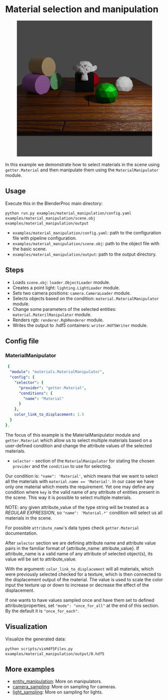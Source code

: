 # Material selection and manipulation

<div style="text-align:center">
<img src="readme.png" alt="Front readme image" width=430>
</div>


In this example we demonstrate how to select materials in the scene using `getter.Material` and then manipulate them using the `MaterialManipulator` module.

## Usage

Execute this in the BlenderProc main directory:

```
python run.py examples/material_manipulation/config.yaml examples/material_manipulation/scene.obj examples/material_manipulation/output
```

* `examples/material_manipulation/config.yaml`: path to the configuration file with pipeline configuration.
* `examples/material_manipulation/scene.obj`: path to the object file with the basic scene.
* `examples/material_manipulation/output`: path to the output directory.

## Steps

* Loads `scene.obj`: `loader.ObjectLoader` module.
* Creates a point light: `lighting.LightLoader` module.
* Sets two camera positions: `camera.CameraLoader` module.
* Selects objects based on the condition: `material.MaterialManipulator` module.
* Change some parameters of the selected entities: `material.MaterilManipulator` module.
* Renders rgb: `renderer.RgbRenderer` module.
* Writes the output to .hdf5 containers: `writer.Hdf5Writer` module.

## Config file

### MaterialManipulator

```yaml
 {
  "module": "materials.MaterialManipulator",
  "config": {
    "selector": {
      "provider": "getter.Material",
      "conditions": {
        "name": "Material"
      }
    },
    color_link_to_displacement: 1.5
  }
},
```

The focus of this example is the MaterialManipulator module and `getter.Material` which allow us to select multiple materials based on a user-defined condition and change the attribute values of the selected materials.
* `selector` - section of the `MaterialManipulator` for stating the chosen `provider` and the `condition` to use for selecting.

Our condition is: `"name": 'Material'`, which means that we want to select all the materials with `material.name == 'Material'`. In our case we have only one material which meets the requirement.
Yet one may define any condition where `key` is the valid name of any attribute of entities present in the scene.
This way it is possible to select multiple materials. 

NOTE: any given attribute_value of the type string will be treated as a *REGULAR EXPRESSION*, so `"name": 'Material.*'` condition will select us all materials in the scene.

For possible `attribute_name`'s data types check `getter.Material` documentation.

After `selector` section we are defining attribute name and attribute value pairs in the familiar format of {attribute_name: attribute_value}.
If attribute_name is a valid name of any attribute of selected object(s), its value will be set to attribute_value.

With the argument: `color_link_to_displacement` will all materials, which were previously selected checked for a texture, which is then connected to the displacement output of the material.
The <float> value is used to scale the color input the texture up or down to increase or decrease the effect of the displacement.

If one wants to have values sampled once and have them set to defined attribute/properties, set `"mode": "once_for_all"` at the end of this section. 
By the default it is `"once_for_each"`.

## Visualization

Visualize the generated data:

```
python scripts/visHdf5Files.py examples/material_manipulation/output/0.hdf5
```

## More examples

* [entity_manipulation](../entity_manipulation): More on manipulators. 
* [camera_sampling](../camera_sampling): More on sampling for cameras.
* [light_sampling](../light_sampling): More on sampling for lights.
